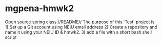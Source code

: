 # mgpena-hmwk2
Open source spring class
//README//
The purpose of this 'Test' project is 1) Set up a Git account using NEIU email address 2) Create a repository and name it using your NEIU ID & hmwk2. 3) add a file with a short bash shell script
